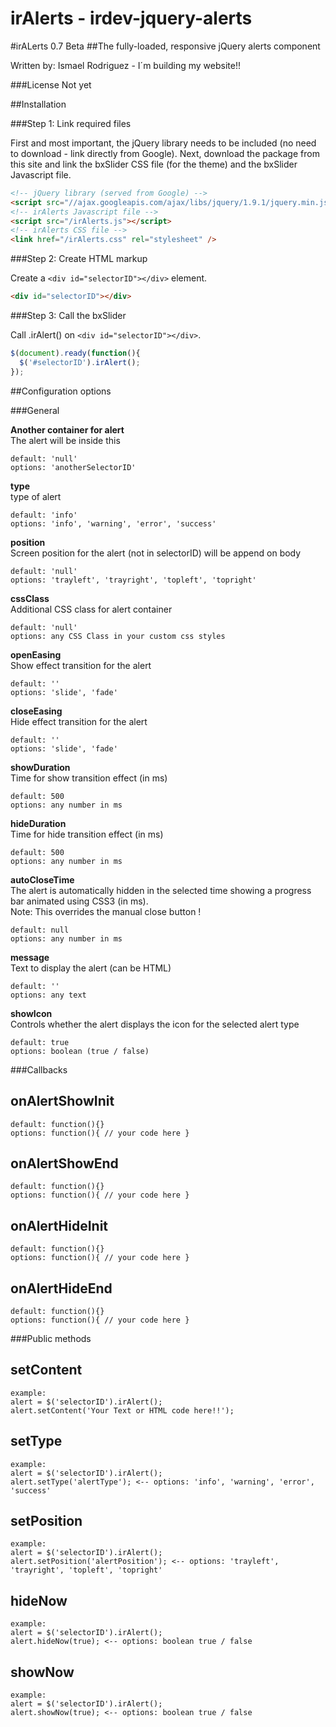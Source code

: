 irAlerts - irdev-jquery-alerts
==============================

#irALerts 0.7 Beta
##The fully-loaded, responsive jQuery alerts component

Written by: Ismael Rodriguez - I´m building my website!!

###License
Not yet

##Installation

###Step 1: Link required files

First and most important, the jQuery library needs to be included (no need to download - link directly from Google). Next, download the package from this site and link the bxSlider CSS file (for the theme) and the bxSlider Javascript file.

```html
<!-- jQuery library (served from Google) -->
<script src="//ajax.googleapis.com/ajax/libs/jquery/1.9.1/jquery.min.js"></script>
<!-- irAlerts Javascript file -->
<script src="/irAlerts.js"></script>
<!-- irAlerts CSS file -->
<link href="/irAlerts.css" rel="stylesheet" />
```

###Step 2: Create HTML markup

Create a `<div id="selectorID"></div>` element.

```html
<div id="selectorID"></div>
```

###Step 3: Call the bxSlider

Call .irAlert() on `<div id="selectorID"></div>`.

```javascript
$(document).ready(function(){
  $('#selectorID').irAlert();
});
```

##Configuration options

###General

**Another container for alert**  
The alert will be inside this
```
default: 'null'  
options: 'anotherSelectorID'
```

**type**  
type of alert
```
default: 'info'  
options: 'info', 'warning', 'error', 'success'
```

**position**  
Screen position for the alert (not in selectorID) will be append on body
```
default: 'null'  
options: 'trayleft', 'trayright', 'topleft', 'topright'
```

**cssClass**  
Additional CSS class for alert container
```
default: 'null'
options: any CSS Class in your custom css styles
```

**openEasing**  
Show effect transition for the alert
```
default: ''  
options: 'slide', 'fade'
```

**closeEasing**  
Hide effect transition for the alert
```
default: ''  
options: 'slide', 'fade'
```

**showDuration**  
Time for show transition effect (in ms)
```
default: 500  
options: any number in ms
```

**hideDuration**  
Time for hide transition effect (in ms)
```
default: 500  
options: any number in ms
```

**autoCloseTime**  
The alert is automatically hidden in the selected time showing a progress bar animated using CSS3 (in ms).<br />Note: This overrides the manual close button !
```
default: null  
options: any number in ms
```

**message**  
Text to display the alert (can be HTML)
```
default: ''  
options: any text
```

**showIcon**  
Controls whether the alert displays the icon for the selected alert type
```
default: true  
options: boolean (true / false)
```

###Callbacks

**onAlertShowInit**  
-
```
default: function(){}  
options: function(){ // your code here }
```

**onAlertShowEnd**  
-
```
default: function(){}  
options: function(){ // your code here }
```

**onAlertHideInit**  
-
```
default: function(){}  
options: function(){ // your code here }
```

**onAlertHideEnd**  
-
```
default: function(){}  
options: function(){ // your code here }
```

###Public methods

**setContent**  
-
```
example:  
alert = $('selectorID').irAlert();
alert.setContent('Your Text or HTML code here!!');
```

**setType**  
-
```
example:  
alert = $('selectorID').irAlert();
alert.setType('alertType'); <-- options: 'info', 'warning', 'error', 'success'
```

**setPosition**  
-
```
example:  
alert = $('selectorID').irAlert();
alert.setPosition('alertPosition'); <-- options: 'trayleft', 'trayright', 'topleft', 'topright'
```

**hideNow**  
-
```
example:  
alert = $('selectorID').irAlert();
alert.hideNow(true); <-- options: boolean true / false
```

**showNow**  
-
```
example:  
alert = $('selectorID').irAlert();
alert.showNow(true); <-- options: boolean true / false
```